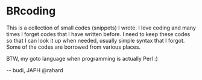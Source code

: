 # BRcoding

This is a collection of small codes (snippets) I wrote.
I love coding and many times I forget codes that I have written before. 
I need to keep these codes so that I can look it up when needed, 
usually simple syntax that I forgot.
Some of the codes are borrowed from various places.

BTW, my goto language when programming is actually Perl :)

-- budi, JAPH
@rahard
